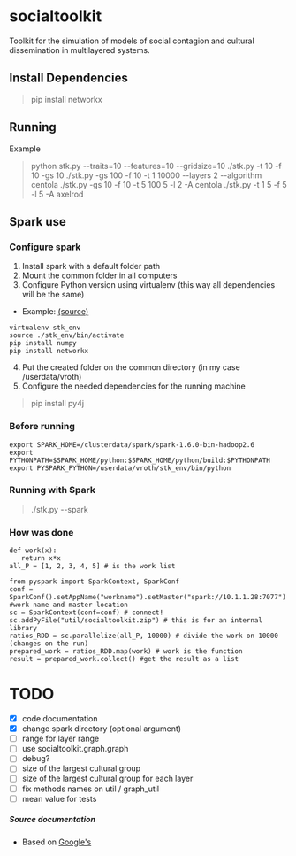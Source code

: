 # socialtoolkit
Toolkit for the simulation of models of social contagion and cultural dissemination in multilayered systems.

## Install Dependencies
> pip install networkx


## Running
Example
> python stk.py --traits=10 --features=10 --gridsize=10
> ./stk.py -t 10 -f 10 -gs 10
> ./stk.py -gs 100 -f 10 -t 1 10000 --layers 2 --algorithm centola
> ./stk.py -gs 10 -f 10 -t 5 100 5 -l 2 -A centola
> ./stk.py -t 1 5 -f 5 -l 5 -A axelrod


## Spark use
### Configure spark
1. Install spark with a default folder path
2. Mount the common folder in all computers
3. Configure Python version using virtualenv (this way all dependencies will be the same)
  * Example: [(source)](http://www.cloudera.com/documentation/enterprise/5-5-x/topics/spark_python.html)
```
virtualenv stk_env
source ./stk_env/bin/activate
pip install numpy
pip install networkx
```
4. Put the created folder on the common directory (in my case /userdata/vroth)
5. Configure the needed dependencies for the running machine
  > pip install py4j

### Before running
 ```
export SPARK_HOME=/clusterdata/spark/spark-1.6.0-bin-hadoop2.6
export PYTHONPATH=$SPARK_HOME/python:$SPARK_HOME/python/build:$PYTHONPATH
export PYSPARK_PYTHON=/userdata/vroth/stk_env/bin/python
```

### Running with Spark
  > ./stk.py --spark

### How was done 
 ```
def work(x):
    return x*x
all_P = [1, 2, 3, 4, 5] # is the work list

from pyspark import SparkContext, SparkConf
conf = SparkConf().setAppName("workname").setMaster("spark://10.1.1.28:7077") #work name and master location 
sc = SparkContext(conf=conf) # connect!
sc.addPyFile("util/socialtoolkit.zip") # this is for an internal library
ratios_RDD = sc.parallelize(all_P, 10000) # divide the work on 10000 (changes on the run)
prepared_work = ratios_RDD.map(work) # work is the function
result = prepared_work.collect() #get the result as a list
```

# TODO
- [X] code documentation
- [X] change spark directory (optional argument)
- [ ] range for layer range
- [ ] use socialtoolkit.graph.graph
- [ ] debug?
- [ ] size of the largest cultural group
- [ ] size of the largest cultural group for each layer
- [ ] fix methods names on util / graph_util
- [ ] mean value for tests

##### Source documentation
- Based on [Google's](http://sphinxcontrib-napoleon.readthedocs.org/en/latest/example_google.html)
